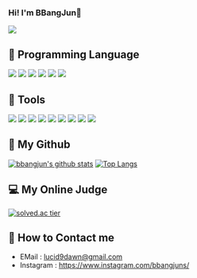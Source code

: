 ### Hi! I'm BBangJun👋 
<a href="https://hits.seeyoufarm.com"><img src="https://hits.seeyoufarm.com/api/count/incr/badge.svg?url=https%3A%2F%2Fgithub.com%2Fbbang-jun&count_bg=%2366C41F&title_bg=%23000000&icon=github.svg&icon_color=%23FFFFFF&title=bbangjun&edge_flat=false"/></a>


🔨 Programming Language
- 
<a href="" target="_blank"><img src="https://img.shields.io/badge/Kotlin-0095D5?style=flat-square&logo=Kotlin&logoColor=white"/></a>
<a href="" target="_blank"><img src="https://img.shields.io/badge/Python-3776AB?style=flat-square&logo=Python&logoColor=white"/></a>
<a href="" target="_blank"><img src="https://img.shields.io/badge/C-A8B9CC?style=flat-square&logo=C&logoColor=white"/></a>
<a href="" target="_blank"><img src="https://img.shields.io/badge/C++-00599C?style=flat-square&logo=C%2B%2B&logoColor=white"/></a>
<a href="" target="_blank"><img src="https://img.shields.io/badge/html5-%23E34F26.svg?style=flat-square&logo=html5&logoColor=white"/></a>
<a href="" target="_blank"><img src="https://img.shields.io/badge/css3-%231572B6.svg?style=flat-square&logo=css3&logoColor=white"/></a>

🔧 Tools
- 
<a href="" target="_blank"><img src="https://img.shields.io/badge/git-%23F05033.svg?style=flat-square&logo=git&logoColor=white"/></a>
<a href="" target="_blank"><img src="https://img.shields.io/badge/github-%23121011.svg?style=flat-square&logo=github&logoColor=white"/></a>
<a href="" target="_blank"><img src="https://img.shields.io/badge/Android-3DDC84?style=flat-square&logo=Android&logoColor=white"/></a>
<a href="" target="_blank"><img src="https://img.shields.io/badge/pycharm-143?style=flat-square&logo=pycharm&logoColor=black&color=black&labelColor=gree"/></a>
<a href="" target="_blank"><img src="https://img.shields.io/badge/Gradle-02303A.svg?style=flat-square&logo=Gradle&logoColor=white"/></a>
<a href="" target="_blank"><img src="https://img.shields.io/badge/Slack-4A154B?style=flat-square&logo=slack&logoColor=white"/></a>
<a href="" target="_blank"><img src="https://img.shields.io/badge/Notion-%23000000.svg?style=flat-square&logo=notion&logoColor=white"/></a>
<a href="" target="_blank"><img src="https://img.shields.io/badge/Visual%20Studio%20Code-0078d7.svg?style=flat-square&logo=visual-studio-code&logoColor=white"/></a>
<a href="" target="_blank"><img src="https://img.shields.io/badge/Visual%20Studio-5C2D91.svg?style=flat-square&logo=visual-studio&logoColor=white"/></a>

💾 My Github
- 
[![bbangjun's github stats](https://github-readme-stats.vercel.app/api?username=bbang-jun&count_private=true&custom_title=bbang-jun's&nbsp;github&nbsp;&bg_color=30,ffd700,FFFFF0,e7bd42&title_color=392f31&text_color=392f31)](https://github.com/bbang-jun/github-readme-stats) 
[![Top Langs](https://github-readme-stats.vercel.app/api/top-langs/?username=bbang-jun)](https://github.com/bbang-jun/github-readme-stats)

💻 My Online Judge
- 
[![solved.ac tier](http://mazassumnida.wtf/api/generate_badge?boj=bjkang402)](https://solved.ac/bjkang402)
  
💬 How to Contact me
- 
- EMail : <lucid9dawn@gmail.com>
- Instagram : https://www.instagram.com/bbangjuns/



<!--
**bbang-jun/bbang-jun** is a ✨ _special_ ✨ repository because its `README.md` (this file) appears on your GitHub profile.
Here are some ideas to get you started:
- 🔭 I’m currently working on ...
- 🌱 I’m currently learning ...
- 👯 I’m looking to collaborate on ...
- 🤔 I’m looking for help with ...
- 💬 Ask me about ...
- 📫 How to reach me: ...
- 😄 Pronouns: ...
- ⚡ Fun fact: ...
-->
